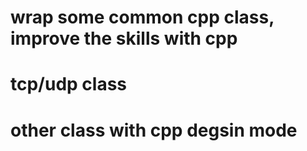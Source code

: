 # wrap some common cpp class, improve the skills with cpp 

# tcp/udp class
# other class with cpp degsin mode